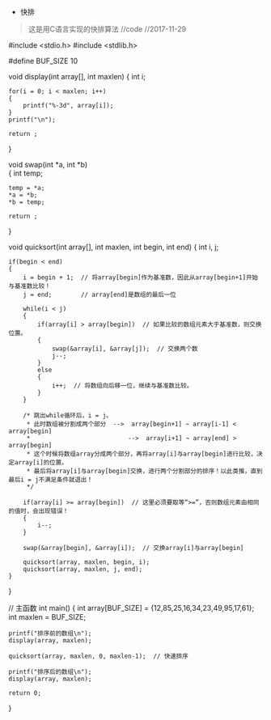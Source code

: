 
- 快排
> 这是用C语言实现的快排算法
//code
//2017-11-29

#include <stdio.h>
#include <stdlib.h>

#define BUF_SIZE 10

void display(int array[], int maxlen)
{
    int i;

    for(i = 0; i < maxlen; i++)
    {
        printf("%-3d", array[i]);
    }
    printf("\n");

    return ;
}

void swap(int *a, int *b)  
{
    int temp;

    temp = *a;
    *a = *b;
    *b = temp;

    return ;
}

void quicksort(int array[], int maxlen, int begin, int end)
{
    int i, j;

    if(begin < end)
    {
        i = begin + 1;  // 将array[begin]作为基准数，因此从array[begin+1]开始与基准数比较！
        j = end;        // array[end]是数组的最后一位
          
        while(i < j)
        {
            if(array[i] > array[begin])  // 如果比较的数组元素大于基准数，则交换位置。
            {
                swap(&array[i], &array[j]);  // 交换两个数
                j--;
            }
            else
            {
                i++;  // 将数组向后移一位，继续与基准数比较。
            }
        }

        /* 跳出while循环后，i = j。
         * 此时数组被分割成两个部分  -->  array[begin+1] ~ array[i-1] < array[begin]
         *                           -->  array[i+1] ~ array[end] > array[begin]
         * 这个时候将数组array分成两个部分，再将array[i]与array[begin]进行比较，决定array[i]的位置。
         * 最后将array[i]与array[begin]交换，进行两个分割部分的排序！以此类推，直到最后i = j不满足条件就退出！
         */

        if(array[i] >= array[begin])  // 这里必须要取等“>=”，否则数组元素由相同的值时，会出现错误！
        {
            i--;
        }

        swap(&array[begin], &array[i]);  // 交换array[i]与array[begin]
        
        quicksort(array, maxlen, begin, i);
        quicksort(array, maxlen, j, end);
    }
}

// 主函数
int main()
{
    int array[BUF_SIZE] = {12,85,25,16,34,23,49,95,17,61};
    int maxlen = BUF_SIZE;
    
    printf("排序前的数组\n");
    display(array, maxlen);
    
    quicksort(array, maxlen, 0, maxlen-1);  // 快速排序
    
    printf("排序后的数组\n");
    display(array, maxlen);
    
    return 0;
}
